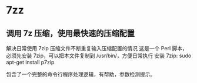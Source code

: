 # 7zz 
## 调用 7z 压缩，使用最快速的压缩配置
解决日常使用 7zip 压缩文件不断重复输入压缩配置的情况
这是一个 Perl 脚本，必须先安装 7zip，可以把本文件复制到 /usr/bin/，方便日常执行
  安装 7zip: sudo apt-get install p7zip

包含了一个完整的命令行程序处理逻辑，有帮助，参数检测提示。